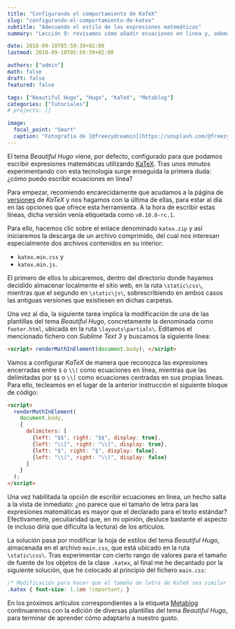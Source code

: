 ```yaml
---
title: "Configurando el comportamiento de KaTeX"
slug: "configurando-el-comportamiento-de-katex"
subtitle: "Adecuando el estilo de las expresiones matemáticas"
summary: "Lección 9: revisamos cómo añadir ecuaciones en línea y, además, modificamos el tamaño de la letra para las expresiones matemáticas."

date: 2018-09-18T05:59:39+02:00
lastmod: 2018-09-18T05:59:39+02:00

authors: ["admin"]
math: false
draft: false
featured: false

tags: ["Beautiful Hugo", "Hugo", "KaTeX", "Metablog"]
categories: ["Tutoriales"]
# projects: []

image:
  focal_point: "Smart"
  caption: "Fotografía de [@freezydreamin](https://unsplash.com/@freezydreamin), disponible en [Unsplash](https://unsplash.com/photos/SV3V-D1G2q4)."
---
```


El tema *Beautiful Hugo* viene, por defecto, configurado para que podamos escribir expresiones matemáticas utilizando [KaTeX](https://khan.github.io/KaTeX/). Tras unos minutos experimentando con esta tecnología surge enseguida la primera duda: ¿cómo puedo escribir ecuaciones en línea?

Para empezar, recomiendo encarecidamente que acudamos a la página de [versiones](https://github.com/Khan/KaTeX/releases) de *KaTeX* y nos hagamos con la última de ellas, para estar al día en las opciones que ofrece esta herramienta. A la hora de escribir estas líneas, dicha versión venía etiquetada como `v0.10.0-rc.1`.

Para ello, hacemos clic sobre el enlace denominado `katex.zip` y así iniciaremos la descarga de un archivo comprimido, del cual nos interesan especialmente dos archivos contenidos en su interior:

- `katex.min.css` y
- `katex.min.js`.

El primero de ellos lo ubicaremos, dentro del directorio donde hayamos decidido almacenar localmente el sitio web, en la ruta `\static\css\`, mientras que el segundo en `\static\js\`, sobrescribiendo en ambos casos las antiguas versiones que existiesen en dichas carpetas.

Una vez al día, la siguiente tarea implica la modificación de una de las plantillas del tema *Beautiful Hugo*, concretamente la denominada como `footer.html`, ubicada en la ruta `\layouts\partials\`. Editamos el mencionado fichero con *Sublime Text 3* y buscamos la siguiente línea:

```html
<script> renderMathInElement(document.body); </script>
```

Vamos a configurar *KaTeX* de manera que reconozca las expresiones encerradas entre `$` o `\\(` como ecuaciones en línea, mientras que las delimitadas por `$$` o `\\[` como ecuaciones centradas en sus propias líneas. Para ello, tecleamos en el lugar de la anterior instrucción el siguiente bloque de código:

```html
<script>
  renderMathInElement(
    document.body,
    {
      delimiters: [
        {left: "$$", right: "$$", display: true},
        {left: "\\[", right: "\\]", display: true},
        {left: "$", right: "$", display: false},
        {left: "\\(", right: "\\)", display: false}
      ]
    }
  );
</script>
```

Una vez habilitada la opción de escribir ecuaciones en línea, un hecho salta a la vista de inmediato: ¿no parece que el tamaño de letra para las expresiones matemáticas es mayor que el declarado para el texto estándar? Efectivamente, peculiaridad que, en mi opinión, desluce bastante el aspecto (e incluso diría que dificulta la lectura) de los artículos.

La solución pasa por modificar la hoja de estilos del tema *Beautiful Hugo*, almacenada en el archivo `main.css`, que está ubicado en la ruta `\static\css\`. Tras experimentar con cierto rango de valores para el tamaño de fuente de los objetos de la clase `.katex`, al final me he decantado por la siguiente solución, que he colocado al principio del fichero `main.css`:

```css
/* Modificación para hacer que el tamaño de letra de KaTeX sea similar al de la web */
.katex { font-size: 1.1em !important; }
```

En los próximos artículos correspondientes a la etiqueta [Metablog](/etiqueta/metablog/) continuaremos con la edición de diversas plantillas del tema *Beautiful Hugo*, para terminar de aprender cómo adaptarlo a nuestro gusto.
